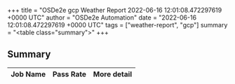 +++
title = "OSDe2e gcp Weather Report 2022-06-16 12:01:08.472297619 +0000 UTC"
author = "OSDe2e Automation"
date = "2022-06-16 12:01:08.472297619 +0000 UTC"
tags = ["weather-report", "gcp"]
summary = "<table class=\"summary\"></table>"
+++
## Summary

| Job Name | Pass Rate | More detail |
|----------|-----------|-------------|




